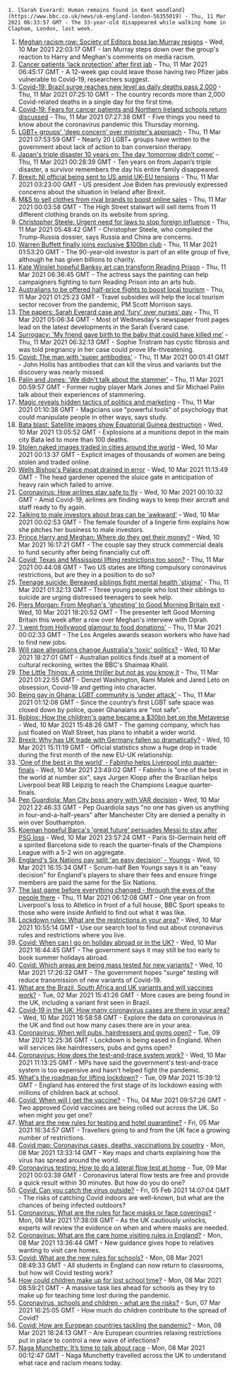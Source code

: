 
    1. [Sarah Everard: Human remains found in Kent woodland](https://www.bbc.co.uk/news/uk-england-london-56355019) - Thu, 11 Mar 2021 06:33:57 GMT - The 33-year-old disappeared while walking home in Clapham, London, last week.
1. [Meghan racism row: Society of Editors boss Ian Murray resigns](https://www.bbc.co.uk/news/uk-56355274) - Wed, 10 Mar 2021 22:03:17 GMT - Ian Murray steps down over the group's reaction to Harry and Meghan's comments on media racism.
1. [Cancer patients 'lack protection' after first jab](https://www.bbc.co.uk/news/health-56351084) - Thu, 11 Mar 2021 06:45:17 GMT - A 12-week gap could leave those having two Pfizer jabs vulnerable to Covid-19, researchers suggest.
1. [Covid-19: Brazil surge reaches new level as daily deaths pass 2,000](https://www.bbc.co.uk/news/world-latin-america-56355861) - Thu, 11 Mar 2021 07:25:10 GMT - The country records more than 2,000 Covid-related deaths in a single day for the first time.
1. [Covid-19: Fears for cancer patients and Northern Ireland schools return discussed](https://www.bbc.co.uk/news/uk-56357020) - Thu, 11 Mar 2021 07:27:38 GMT - Five things you need to know about the coronavirus pandemic this Thursday morning.
1. [LGBT+ groups' 'deep concern' over minister's approach](https://www.bbc.co.uk/news/uk-politics-56353313) - Thu, 11 Mar 2021 07:53:59 GMT - Nearly 20 LGBT+ groups have written to the government about lack of action to ban conversion therapy.
1. [Japan's triple disaster 10 years on: The day ‘tomorrow didn’t come’](https://www.bbc.co.uk/news/world-asia-56344142) - Thu, 11 Mar 2021 00:28:39 GMT - Ten years on from Japan’s triple disaster, a survivor remembers the day his entire family disappeared.
1. [Brexit: NI official being sent to US amid UK-EU tensions](https://www.bbc.co.uk/news/uk-56356033) - Thu, 11 Mar 2021 03:23:00 GMT - US president Joe Biden has previously expressed concerns about the situation in Ireland after Brexit.
1. [M&S to sell clothes from rival brands to boost online sales](https://www.bbc.co.uk/news/business-56346245) - Thu, 11 Mar 2021 00:03:58 GMT - The High Street stalwart will sell items from 11 different clothing brands on its website from spring.
1. [Christopher Steele: Urgent need for laws to stop foreign influence](https://www.bbc.co.uk/news/uk-56348936) - Thu, 11 Mar 2021 05:48:42 GMT - Christopher Steele, who compiled the Trump-Russia dossier, says Russia and China are concerns.
1. [Warren Buffett finally joins exclusive $100bn club](https://www.bbc.co.uk/news/business-56355992) - Thu, 11 Mar 2021 01:53:20 GMT - The 90-year-old investor is part of an elite group of five, although he has given billions to charity.
1. [Kate Winslet hopeful Banksy art can transform Reading Prison](https://www.bbc.co.uk/news/uk-england-berkshire-56320620) - Thu, 11 Mar 2021 06:36:45 GMT - The actress says the painting can help campaigners fighting to turn Reading Prison into an arts hub.
1. [Australians to be offered half-price flights to boost local tourism](https://www.bbc.co.uk/news/world-australia-56355694) - Thu, 11 Mar 2021 01:25:23 GMT - Travel subsidies will help the local tourism sector recover from the pandemic, PM Scott Morrison says.
1. [The papers: Sarah Everard case and 'fury' over nurses' pay](https://www.bbc.co.uk/news/blogs-the-papers-56355464) - Thu, 11 Mar 2021 05:06:34 GMT - Most of Wednesday's newspaper front pages lead on the latest developments in the Sarah Everard case.
1. [Surrogacy: 'My friend gave birth to the baby that could have killed me'](https://www.bbc.co.uk/news/uk-england-birmingham-56338936) - Thu, 11 Mar 2021 06:32:13 GMT - Sophie Tristram has cystic fibrosis and was told pregnancy in her case could prove life-threatening.
1. [Covid: The man with 'super antibodies'](https://www.bbc.co.uk/news/world-us-canada-56324050) - Thu, 11 Mar 2021 00:01:41 GMT - John Hollis has antibodies that can kill the virus and variants but the discovery was nearly missed.
1. [Palin and Jones: 'We didn't talk about the stammer'](https://www.bbc.co.uk/news/uk-56351958) - Thu, 11 Mar 2021 00:59:57 GMT - Former rugby player Mark Jones and Sir Michael Palin talk about their experiences of stammering.
1. [Magic reveals hidden tactics of politics and marketing](https://www.bbc.co.uk/news/education-56352500) - Thu, 11 Mar 2021 01:10:38 GMT - Magicians use "powerful tools" of psychology that could manipulate people in other ways, says study.
1. [Bata blast: Satellite images show Equatorial Guinea destruction](https://www.bbc.co.uk/news/world-africa-56337856) - Wed, 10 Mar 2021 13:05:52 GMT - Explosions at a munitions depot in the main city Bata led to more than 100 deaths.
1. [Stolen naked images traded in cities around the world](https://www.bbc.co.uk/news/uk-56333561) - Wed, 10 Mar 2021 00:13:37 GMT - Explicit images of thousands of women are being stolen and traded online.
1. [Wells Bishop's Palace moat drained in error](https://www.bbc.co.uk/news/uk-england-somerset-56345521) - Wed, 10 Mar 2021 11:13:49 GMT - The head gardener opened the sluice gate in anticipation of heavy rain which failed to arrive.
1. [Coronavirus: How airlines stay safe to fly](https://www.bbc.co.uk/news/business-56335125) - Wed, 10 Mar 2021 00:10:32 GMT - Amid Covid-19, airlines are finding ways to keep their aircraft and staff ready to fly again.
1. [Talking to male investors about bras can be 'awkward'](https://www.bbc.co.uk/news/business-56294680) - Wed, 10 Mar 2021 00:02:53 GMT - The female founder of a lingerie firm explains how she pitches her business to male investors.
1. [Prince Harry and Meghan: Where do they get their money?](https://www.bbc.co.uk/news/explainers-51047186) - Wed, 10 Mar 2021 16:17:21 GMT - The couple say they struck commercial deals to fund security after being financially cut off.
1. [Covid: Texas and Mississippi lifting restrictions too soon?](https://www.bbc.co.uk/news/world-us-canada-56297329) - Thu, 11 Mar 2021 00:44:08 GMT - Two US states are lifting compulsory coronavirus restrictions, but are they in a position to do so?
1. [Teenage suicide: Bereaved siblings fight mental health 'stigma'](https://www.bbc.co.uk/news/uk-england-kent-56333571) - Thu, 11 Mar 2021 01:32:13 GMT - Three young people who lost their siblings to suicide are urging distressed teenagers to seek help.
1. [Piers Morgan: From Meghan's 'ghosting' to Good Morning Britain exit](https://www.bbc.co.uk/news/entertainment-arts-56326337) - Wed, 10 Mar 2021 18:20:52 GMT - The presenter left Good Morning Britain this week after a row over Meghan's interview with Oprah.
1. ['I went from Hollywood glamour to food donations'](https://www.bbc.co.uk/news/business-56334012) - Thu, 11 Mar 2021 00:02:33 GMT - The Los Angeles awards season workers who have had to find new jobs.
1. [Will rape allegations change Australia's 'toxic' politics?](https://www.bbc.co.uk/news/world-australia-56342255) - Wed, 10 Mar 2021 18:27:01 GMT - Australian politics finds itself at a moment of cultural reckoning, writes the BBC's Shaimaa Khalil.
1. [The Little Things: A crime thriller but not as you know it](https://www.bbc.co.uk/news/entertainment-arts-55718906) - Thu, 11 Mar 2021 01:22:55 GMT - Denzel Washington, Rami Malek and Jared Leto on obsession, Covid-19 and getting into character.
1. [Being gay in Ghana: LGBT community is ‘under attack’](https://www.bbc.co.uk/news/newsbeat-56325310) - Thu, 11 Mar 2021 01:12:08 GMT - Since the country’s first LGBT safe space was closed down by police, queer Ghanaians are "not safe".
1. [Roblox: How the children's game became a $30bn bet on the Metaverse](https://www.bbc.co.uk/news/technology-56345586) - Wed, 10 Mar 2021 15:48:26 GMT - The gaming company, which has just floated on Wall Street, has plans to inhabit a wider world.
1. [Brexit: Why has UK trade with Germany fallen so dramatically?](https://www.bbc.co.uk/news/56347096) - Wed, 10 Mar 2021 15:11:19 GMT - Official statistics show a huge drop in trade during the first month of the new EU-UK relationship.
1. ['One of the best in the world' - Fabinho helps Liverpool into quarter-finals](https://www.bbc.co.uk/sport/football/56337829) - Wed, 10 Mar 2021 23:49:02 GMT - Fabinho is "one of the best in the world at number six", says Jurgen Klopp after the Brazilian helps Liverpool beat RB Leipzig to reach the Champions League quarter-finals.
1. [Pep Guardiola: Man City boss angry with VAR decision](https://www.bbc.co.uk/sport/football/56347076) - Wed, 10 Mar 2021 22:46:33 GMT - Pep Guardiola says "no one has given us anything in four-and-a-half-years" after Manchester City are denied a penalty in win over Southampton.
1. [Koeman hopeful Barca's 'great future' persuades Messi to stay after PSG loss](https://www.bbc.co.uk/sport/football/56335495) - Wed, 10 Mar 2021 23:57:24 GMT - Paris St-Germain held off a spirited Barcelona side to reach the quarter-finals of the Champions League with a 5-2 win on aggregate.
1. [England's Six Nations pay split 'an easy decision' - Youngs](https://www.bbc.co.uk/sport/rugby-union/56351194) - Wed, 10 Mar 2021 16:15:34 GMT - Scrum-half Ben Youngs says it is an "easy decision" for England's players to share their fees and ensure fringe members are paid the same for the Six Nations.
1. [The last game before everything changed - through the eyes of the people there](https://www.bbc.co.uk/sport/football/56204409) - Thu, 11 Mar 2021 06:12:08 GMT - One year on from Liverpool's loss to Atletico in front of a full house, BBC Sport speaks to those who were inside Anfield to find out what it was like.
1. [Lockdown rules: What are the restrictions in your area?](https://www.bbc.co.uk/news/uk-54373904) - Wed, 10 Mar 2021 10:55:14 GMT - Use our search tool to find out about coronavirus rules and restrictions where you live.
1. [Covid: When can I go on holiday abroad or in the UK?](https://www.bbc.co.uk/news/explainers-52646738) - Wed, 10 Mar 2021 16:44:45 GMT - The government says it may still be too early to book summer holidays abroad.
1. [Covid: Which areas are being mass tested for new variants?](https://www.bbc.co.uk/news/explainers-54872039) - Wed, 10 Mar 2021 17:26:32 GMT - The government hopes "surge" testing will reduce transmission of new variants of Covid-19.
1. [What are the Brazil, South Africa and UK variants and will vaccines work?](https://www.bbc.co.uk/news/health-55659820) - Tue, 02 Mar 2021 15:41:26 GMT - More cases are being found in the UK, including a variant first seen in Brazil.
1. [Covid-19 in the UK: How many coronavirus cases are there in your area?](https://www.bbc.co.uk/news/uk-51768274) - Wed, 10 Mar 2021 16:58:58 GMT - Explore the data on coronavirus in the UK and find out how many cases there are in your area.
1. [Coronavirus: When will pubs, hairdressers and gyms open?](https://www.bbc.co.uk/news/explainers-53349989) - Tue, 09 Mar 2021 12:25:36 GMT - Lockdown is being eased in England. When will services like hairdressers, pubs and gyms open?
1. [Coronavirus: How does the test-and-trace system work?](https://www.bbc.co.uk/news/explainers-52442754) - Wed, 10 Mar 2021 11:13:25 GMT - MPs have said the government's test-and-trace system is too expensive and hasn't helped fight the pandemic.
1. [What's the roadmap for lifting lockdown?](https://www.bbc.co.uk/news/explainers-52530518) - Tue, 09 Mar 2021 15:39:12 GMT - England has entered the first stage of its lockdown easing with millions of children back at school.
1. [Covid: When will I get the vaccine?](https://www.bbc.co.uk/news/health-55045639) - Thu, 04 Mar 2021 09:57:26 GMT - Two approved Covid vaccines are being rolled out across the UK. So when might you get one?
1. [What are the new rules for testing and hotel quarantine?](https://www.bbc.co.uk/news/explainers-52544307) - Fri, 05 Mar 2021 16:34:57 GMT - Travellers going to and from the UK face a growing number of restrictions.
1. [Covid map: Coronavirus cases, deaths, vaccinations by country](https://www.bbc.co.uk/news/world-51235105) - Mon, 08 Mar 2021 13:33:14 GMT - Key maps and charts explaining how the virus has spread around the world.
1. [Coronavirus testing: How to do a lateral flow test at home](https://www.bbc.co.uk/news/health-56326456) - Tue, 09 Mar 2021 00:03:39 GMT - Coronavirus lateral flow tests are free and provide a quick result within 30 minutes. But how do you do one?
1. [Covid: Can you catch the virus outside?](https://www.bbc.co.uk/news/explainers-55680305) - Fri, 05 Feb 2021 14:07:04 GMT - The risks of catching Covid indoors are well-known, but what are the chances of being infected outdoors?
1. [Coronavirus: What are the rules for face masks or face coverings?](https://www.bbc.co.uk/news/health-51205344) - Mon, 08 Mar 2021 17:38:08 GMT - As the UK cautiously unlocks, experts will review the evidence on when and where masks are needed.
1. [Coronavirus: What are the care home visiting rules in England?](https://www.bbc.co.uk/news/explainers-53503712) - Mon, 08 Mar 2021 13:36:44 GMT - New guidance gives hope to relatives wanting to visit care homes.
1. [Covid: What are the new rules for schools?](https://www.bbc.co.uk/news/education-51643556) - Mon, 08 Mar 2021 08:49:33 GMT - All students in England can now return to classrooms, but how will Covid testing work?
1. [How could children make up for lost school time?](https://www.bbc.co.uk/news/explainers-55938837) - Mon, 08 Mar 2021 08:59:21 GMT - A massive task lies ahead for schools as they try to make up for teaching time lost during the pandemic.
1. [Coronavirus, schools and children - what are the risks?](https://www.bbc.co.uk/news/health-52003804) - Sun, 07 Mar 2021 16:25:05 GMT - How much do children contribute to the spread of Covid?
1. [Covid: How are European countries tackling the pandemic?](https://www.bbc.co.uk/news/explainers-53640249) - Mon, 08 Mar 2021 16:24:13 GMT - Are European countries relaxing restrictions put in place to control a new wave of infections?
1. [Naga Munchetty: It’s time to talk about race](https://www.bbc.co.uk/news/stories-56253480) - Mon, 08 Mar 2021 00:12:47 GMT - Naga Munchetty travelled across the UK to understand what race and racism means today.

